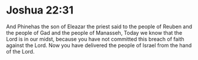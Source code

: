 # Joshua 22:31

And Phinehas the son of Eleazar the priest said to the people of Reuben and the people of Gad and the people of Manasseh, Today we know that the Lord is in our midst, because you have not committed this breach of faith against the Lord. Now you have delivered the people of Israel from the hand of the Lord.
